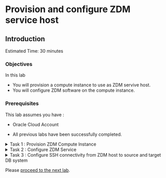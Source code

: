 # Provision and configure ZDM service host

## Introduction

Estimated Time: 30 minutes

### Objectives

In this lab

* You will provision a compute instance to use as ZDM servive host.
* You will configure ZDM software on the compute instance.

### Prerequisites

This lab assumes you have :

* Oracle Cloud Account

* All previous labs have been successfully completed.


<details><summary>Task 1 : Provision ZDM Compute Instance </summary>
<p>

1. Navigate to compute instance in Oracle Console.

   Click the Navigation Menu in the upper left, navigate to Compute and then select Instances.

   ![Image showing navigation to compute instance](./images/navigate_2_compute.png)

2. Select Compartment.

   Select the appropriate compartment on the left side of the console.

   ![Image showing the selection of compartment](./images/compartment.png)

3. Click on "Create Instance"

   ![Image showing option to create compute instance](./images/create_instance.png)

4. Enter Name for Compute

   Enter zdm-host as Name for Compute and select appropriate compartment if it is not already done.

   ![Image showing the name to be entered for compute](./images/compute_name.png)

5. Leave the Placement section as it is.

6. Select correct image.

   Under Image and Shape , click on Change image

   ![Image showing the option to change the image for compute](./images/os_image.png)

   Select Oracle Linux 7.9 and click on "Select Image"

   ![Image showing the OS image selected for compute](./images/os_selected.png)

7. Select VCN and Subnet.

   Under Networking , Select ZDM-VCN as VCN and Public Subnet-ZDM-VCN as Subnet.

   ![Image showing network selected](./images/network.png)

8. Upload SSH Keys.

   Under Add SSH Keys , upload the public ssh key generated earlier.

   ![Image showing option to upload ssh kesy](./images/ssh.png)

9. Specify custom boot volume.

   Under boot volume , select "Specify a custom boot volume size" and specify 150.

   ![Image showing custom boot volume size](./images/boot.png)
10. Click on Create to start the provisioning of Compute.

   In less than few minutes ZDM compute host will be provisioned.

</p>
</details>

<details><summary>Task 2 : Configure ZDM Service </summary>
<p>

1. Login to ZDM host using the Public IP and ssh key file.

   ![Image showing Public IP for ZDM host ](./images/ip.png)

2. Expand the root FS

   Execute below command as opc and press y and Enter when asked.

   sudo /usr/libexec/oci-growfs

   You will see an output similar to the one below.

   ![Image showing command to expand root FS](./images/expand_fs.png)

3. Check the existence of required packages for ZDM.

   ZDM software requires below packages to be installed.

   glibc-devel

   expect

   unzip

   libaio

   oraclelinux-developer-release-el7

   Execute the below command to identify already installed packages.
   ```console
   yum list installed glibc-devel expect unzip libaio oraclelinux-developer-release-e17
   ```
   You will receive an output similar to the one below which shows glibc-devel, libaio , oraclelinux-developer-release-e17 and unzip are alraady installed.

   ![Image showing pre installed packages for ZDM ](./images/pkg_preinstalled.png)

4. Install missing packages.

   We have seen that expect package is missing as per previous step output.

   Install the missing packages using commands below.

   sudo yum install -y expect

   Sample output is shown below.

   ![Image showing installation of expect package](./images/expect_install.png)

5. Create User, Group and Directories required for ZDM.

   Switch to root user using below command.

   sudo su -

   Execute below commands.
   ```console
   groupadd zdm
   useradd -g zdm zdmuser
   mkdir -p /home/zdmuser/zdminstall
   mkdir /home/zdmuser/zdmhome
   mkdir /home/zdmuser/zdmbase
   chown -R zdmuser:zdm /home/zdmuser
   ```
6. Download ZDM software.

   Download the ZDM software from below URL.

   https://www.oracle.com/database/technologies/rac/zdm-downloads.html

7. Upload ZDM software to ZDM host.

   Upload the software to /tmp in ZDM host.

   Ensure that all users can read the .zip file.

8. Unzip the ZDM software.

   Switch user to "zdmuser" using below command.

   sudo su - zdmuser
   
   Unzip the ZDM software under /tmp directory.

   notedown the path of unzipped folder.

   It will be /tmp/zdm21.3 for ZDM 21.3

9. Install ZDM software.

   Change directory to ZDM unzipped location using below command.

   cd /tmp/zdm21.3
   
   Execute the below command to install ZDM software.
   ```console
   ./zdminstall.sh setup oraclehome=/home/zdmuser/zdmhome oraclebase=/home/zdmuser/zdmbase ziploc=/tmp/zdm21.3/zdm_home.zip -zdm
   ```
   This will take couple of minutes.

   You will see output as below when ZDM service setup has been completed.

   ![Image showing ZDM service setup completion](./images/zdmservice.png)

10. Start ZDM service.

    Navigate to ZDM Home using below command.

    cd /home/zdmuser/zdmhome/bin

    Execute below command to start ZDM.

    ./zdmservice start

    You will receive similar output as below once ZDM has been successfully started.

    ![Image showing successful start of ZDM service](./images/zdm_service_start.png)

11. Check ZDM service status.

    Execute below command to see the ZDM servive status.

    ./zdmservice status

    Sample output is given below.

    ![Image showing ZDM service status](./images/zdm_service_status.png)

</p>
</details>

<details><summary>Task 3 : Configure SSH connectivity from ZDM host to source and target DB system </summary>
<p>

1. Add Source and Target Database IP and FQDN Details to /etc/hosts.

   We have to first collect source and target Private IP and FQDN from the console.

   a. Navigate to source database compute instance.

   Click the Navigation Menu in the upper left, navigate to Compute and then select Instances.

   ![Image showing navigation to compute instance](./images/nav_compute.png)

   Click on the ZDM-Source-DB compute host.

   Note down the private IP and FQDN under Primary VNIC section.

   ![Image showing private ip and  of source](./images/source_ip_fqdn.png)

   b. Navigate to Target Database System as below.

   ![Image showing navigation to Oracle Base Database](./images/navigate_oracle_base.png)

   Click on zdm-target-DB

   Click on Nodes under Resources section and note down the private IP and FQDN.

   ![Image showing private ip and fqdn of target database](./images/target_ip_fqdn.png)
   
   c. Edit /etc/hosts in ZDM host to add Source and Target Database System private IP and FQDN details collected in previous steps.

   Sample output after editing is shown below.

   ![Image showing contents of hosts file](./images/etc_host.png)

2. Copy the SSH private key to ZDM host

   Copy the ssh private key generated in earlier lab to ZDM host under zdmuser home (/home/zdmuser)

   Change the permission of private key as below.

   chmod 600 mykey.key

3. Verify SSH connectivity from ZDM to Source and Target DB system.

   Execute the below command to test the ssh connectivity.

   ssh -i <key_file_name> opc@zdm-source-db

   ssh -i <key_file_name> opc@zdm-target-db

   if the connectivity is sucessful then you will be able to login to source and target as shown below.

   ![Image showing successful ssh connectivity from zdm to source](./images/ssh_source_login.png)

</p>
</details>

Please [proceed to the next lab](#next).



